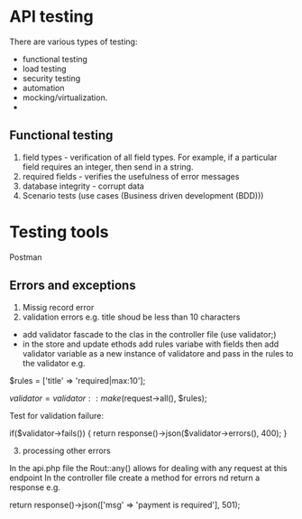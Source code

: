 API testing
===========

There are various types of testing:

- functional testing
- load testing
- security testing
- automation
- mocking/virtualization. 
- 
Functional testing
------------------
1. field types - verification of all field types. For example, if a particular field requires an integer, then send in a string.
2. required fields - verifies the usefulness of error messages 
3. database integrity - corrupt data
4. Scenario tests (use cases (Business driven development (BDD)))

Testing tools
=============
Postman

Errors and exceptions
----------------------
1. Missig record error
2. validation errors e.g. title shoud be less than 10 characters

- add validator fascade to the clas in the controller file (use validator;)
- in the store and update ethods add rules variabe with fields then add validator variable as a new instance of validatore and pass in the rules to the validator e.g.

$rules = ['title' => 'required|max:10'];

$validator = validator::make($request->all(), $rules);

Test for validation failure:

if($validator->fails()) {
return response()->json($validator->errors(), 400);
}

3. processing other errors

In the api.php file the Rout::any() allows for dealing with any request at this endpoint
In the controller file create a method for errors nd return a response e.g.

return response()->json(['msg' => 'payment is required'], 501);


